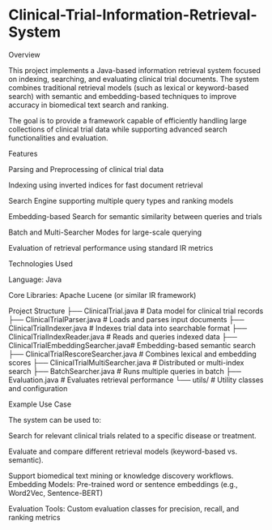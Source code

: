 # Clinical-Trial-Information-Retrieval-System
Overview

This project implements a Java-based information retrieval system focused on indexing, searching, and evaluating clinical trial documents.
The system combines traditional retrieval models (such as lexical or keyword-based search) with semantic and embedding-based techniques to improve accuracy in biomedical text search and ranking.

The goal is to provide a framework capable of efficiently handling large collections of clinical trial data while supporting advanced search functionalities and evaluation.

Features

Parsing and Preprocessing of clinical trial data

Indexing using inverted indices for fast document retrieval

Search Engine supporting multiple query types and ranking models

Embedding-based Search for semantic similarity between queries and trials

Batch and Multi-Searcher Modes for large-scale querying

Evaluation of retrieval performance using standard IR metrics

Technologies Used

Language: Java

Core Libraries: Apache Lucene (or similar IR framework)

Project Structure
├── ClinicalTrial.java                 # Data model for clinical trial records
├── ClinicalTrialParser.java           # Loads and parses input documents
├── ClinicalTrialIndexer.java          # Indexes trial data into searchable format
├── ClinicalTrialIndexReader.java      # Reads and queries indexed data
├── ClinicalTrialEmbeddingSearcher.java# Embedding-based semantic search
├── ClinicalTrialRescoreSearcher.java  # Combines lexical and embedding scores
├── ClinicalTrialMultiSearcher.java    # Distributed or multi-index search
├── BatchSearcher.java                 # Runs multiple queries in batch
├── Evaluation.java                    # Evaluates retrieval performance
└── utils/                             # Utility classes and configuration

Example Use Case

The system can be used to:

Search for relevant clinical trials related to a specific disease or treatment.

Evaluate and compare different retrieval models (keyword-based vs. semantic).

Support biomedical text mining or knowledge discovery workflows.
Embedding Models: Pre-trained word or sentence embeddings (e.g., Word2Vec, Sentence-BERT)

Evaluation Tools: Custom evaluation classes for precision, recall, and ranking metrics
